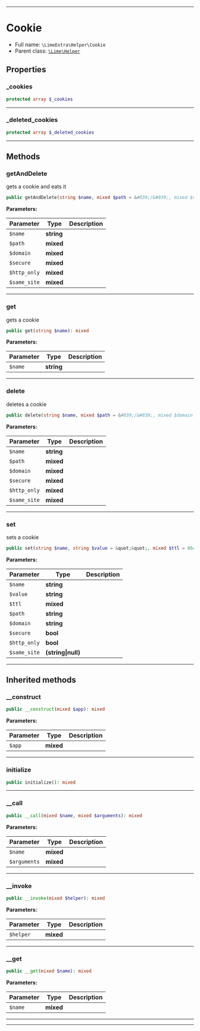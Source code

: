 ***

# Cookie





* Full name: `\LimeExtra\Helper\Cookie`
* Parent class: [`\Lime\Helper`](../../Lime/Helper.md)



## Properties


### _cookies



```php
protected array $_cookies
```






***

### _deleted_cookies



```php
protected array $_deleted_cookies
```






***

## Methods


### getAndDelete

gets a cookie and eats it

```php
public getAndDelete(string $name, mixed $path = &#039;/&#039;, mixed $domain = &#039;&#039;, mixed $secure = false, mixed $http_only = false, mixed $same_site = null): mixed
```








**Parameters:**

| Parameter | Type | Description |
|-----------|------|-------------|
| `$name` | **string** |  |
| `$path` | **mixed** |  |
| `$domain` | **mixed** |  |
| `$secure` | **mixed** |  |
| `$http_only` | **mixed** |  |
| `$same_site` | **mixed** |  |




***

### get

gets a cookie

```php
public get(string $name): mixed
```








**Parameters:**

| Parameter | Type | Description |
|-----------|------|-------------|
| `$name` | **string** |  |




***

### delete

deletes a cookie

```php
public delete(string $name, mixed $path = &#039;/&#039;, mixed $domain = &#039;&#039;, mixed $secure = false, mixed $http_only = false, mixed $same_site = null): bool
```








**Parameters:**

| Parameter | Type | Description |
|-----------|------|-------------|
| `$name` | **string** |  |
| `$path` | **mixed** |  |
| `$domain` | **mixed** |  |
| `$secure` | **mixed** |  |
| `$http_only` | **mixed** |  |
| `$same_site` | **mixed** |  |




***

### set

sets a cookie

```php
public set(string $name, string $value = &quot;&quot;, mixed $ttl = 86400, string $path = &#039;/&#039;, string $domain = &#039;&#039;, bool $secure = false, bool $http_only = false, (string|null) $same_site = null): bool
```








**Parameters:**

| Parameter | Type | Description |
|-----------|------|-------------|
| `$name` | **string** |  |
| `$value` | **string** |  |
| `$ttl` | **mixed** |  |
| `$path` | **string** |  |
| `$domain` | **string** |  |
| `$secure` | **bool** |  |
| `$http_only` | **bool** |  |
| `$same_site` | **(string&#124;null)** |  |




***


## Inherited methods


### __construct



```php
public __construct(mixed $app): mixed
```








**Parameters:**

| Parameter | Type | Description |
|-----------|------|-------------|
| `$app` | **mixed** |  |




***

### initialize



```php
public initialize(): mixed
```











***

### __call



```php
public __call(mixed $name, mixed $arguments): mixed
```








**Parameters:**

| Parameter | Type | Description |
|-----------|------|-------------|
| `$name` | **mixed** |  |
| `$arguments` | **mixed** |  |




***

### __invoke



```php
public __invoke(mixed $helper): mixed
```








**Parameters:**

| Parameter | Type | Description |
|-----------|------|-------------|
| `$helper` | **mixed** |  |




***

### __get



```php
public __get(mixed $name): mixed
```








**Parameters:**

| Parameter | Type | Description |
|-----------|------|-------------|
| `$name` | **mixed** |  |




***


***

